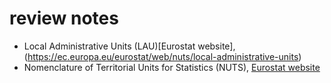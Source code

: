 # review notes

- Local Administrative Units (LAU)[Eurostat website], (https://ec.europa.eu/eurostat/web/nuts/local-administrative-units)
- Nomenclature of Territorial Units for Statistics (NUTS), [Eurostat website](https://ec.europa.eu/eurostat/web/nuts/background)
